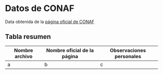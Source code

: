 # Datos de CONAF

Data obtenida de la [página oficial de CONAF](https://www.conaf.cl/incendios-forestales/incendios-forestales-en-chile/estadisticas-historicas/)

## Tabla resumen
Nombre archivo | Nombre oficial de la página | Observaciones personales
-- | -- | --
a | b | c
